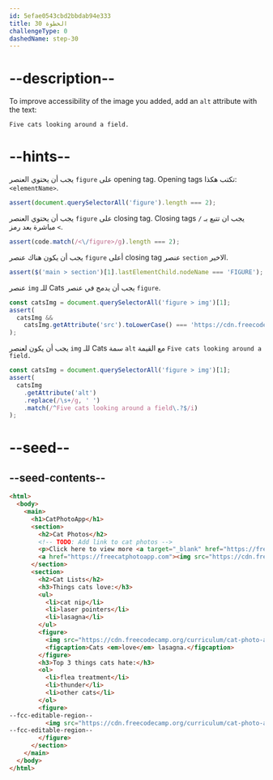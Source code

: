 ```yaml
---
id: 5efae0543cbd2bbdab94e333
title: الخطوة 30
challengeType: 0
dashedName: step-30
---
```


# --description--

To improve accessibility of the image you added, add an `alt` attribute with the text:

`Five cats looking around a field.`

# --hints--

يجب أن يحتوي العنصر `figure` على opening tag. Opening tags تكتب هكذا: `<elementName>`.

```js
assert(document.querySelectorAll('figure').length === 2);
```

يجب أن يحتوي العنصر `figure` على closing tag. Closing tags يجب ان تتبع بـ `/` مباشرة بعد رمز `<`.

```js
assert(code.match(/<\/figure>/g).length === 2);
```

يجب أن يكون هناك عنصر `figure` أعلى closing tag عنصر `section` الاخير.

```js
assert($('main > section')[1].lastElementChild.nodeName === 'FIGURE');
```

عنصر `img` للـ Cats يجب أن يدمج في عنصر `figure`.

```js
const catsImg = document.querySelectorAll('figure > img')[1];
assert(
  catsImg &&
    catsImg.getAttribute('src').toLowerCase() === 'https://cdn.freecodecamp.org/curriculum/cat-photo-app/cats.jpg'
);
```

يجب أن يكون لعنصر `img` للـ Cats سمة `alt` مع القيمة `Five cats looking around a field.`

```js
const catsImg = document.querySelectorAll('figure > img')[1];
assert(
  catsImg
    .getAttribute('alt')
    .replace(/\s+/g, ' ')
    .match(/^Five cats looking around a field\.?$/i)
);
```

# --seed--

## --seed-contents--

```html
<html>
  <body>
    <main>
      <h1>CatPhotoApp</h1>
      <section>
        <h2>Cat Photos</h2>
        <!-- TODO: Add link to cat photos -->
        <p>Click here to view more <a target="_blank" href="https://freecatphotoapp.com">cat photos</a>.</p>
        <a href="https://freecatphotoapp.com"><img src="https://cdn.freecodecamp.org/curriculum/cat-photo-app/relaxing-cat.jpg" alt="A cute orange cat lying on its back."></a>
      </section>
      <section>
        <h2>Cat Lists</h2>
        <h3>Things cats love:</h3>
        <ul>
          <li>cat nip</li>
          <li>laser pointers</li>
          <li>lasagna</li>
        </ul>
        <figure>
          <img src="https://cdn.freecodecamp.org/curriculum/cat-photo-app/lasagna.jpg" alt="A slice of lasagna on a plate.">
          <figcaption>Cats <em>love</em> lasagna.</figcaption>  
        </figure>
        <h3>Top 3 things cats hate:</h3>
        <ol>
          <li>flea treatment</li>
          <li>thunder</li>
          <li>other cats</li>
        </ol>
        <figure>
--fcc-editable-region--
          <img src="https://cdn.freecodecamp.org/curriculum/cat-photo-app/cats.jpg">
--fcc-editable-region--
        </figure>
      </section>
    </main>
  </body>
</html>
```

